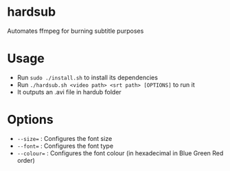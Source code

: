 # hardsub
Automates ffmpeg for burning subtitle purposes

# Usage

- Run `sudo ./install.sh` to install its dependencies
- Run `./hardsub.sh <video path> <srt path> [OPTIONS]` to run it
- It outputs an .avi file in hardub folder

# Options

- `--size=`   : Configures the font size
- `--font=`   : Configures the font type
- `--colour=` : Configures the font colour (in hexadecimal in Blue Green Red order)
